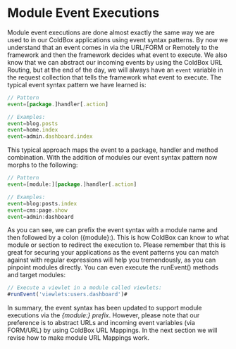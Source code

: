 # Module Event Executions

Module event executions are done almost exactly the same way we are used to in our ColdBox applications using event syntax patterns. By now we understand that an event comes in via the URL/FORM or Remotely to the framework and then the framework decides what event to execute. We also know that we can abstract our incoming events by using the ColdBox URL Routing, but at the end of the day, we will always have an `event` variable in the request collection that tells the framework what event to execute. The typical event syntax pattern we have learned is:

```js
// Pattern
event=[package.]handler[.action]

// Examples:
event=blog.posts
event=home.index
event=admin.dashboard.index
```

This typical approach maps the event to a package, handler and method combination. With the addition of modules our event syntax pattern now morphs to the following:

```js
// Pattern
event=[module:][package.]handler[.action]

// Examples:
event=blog:posts.index
event=cms:page.show
event=admin:dashboard
```

As you can see, we can prefix the event syntax with a module name and then followed by a colon ({module}:). This is how ColdBox can know to what module or section to redirect the execution to. Please remember that this is great for securing your applications as the event patterns you can match against with regular expressions will help you tremendously, as you can pinpoint modules directly. You can even execute the runEvent() methods and target modules:

```js
// Execute a viewlet in a module called viewlets:
#runEvent('viewlets:users.dashboard')#
```

In summary, the event syntax has been updated to support module executions via the *{module:} prefix*. However, please note that our preference is to abstract URLs and incoming event variables (via FORM/URL) by using ColdBox URL Mappings. In the next section we will revise how to make module URL Mappings work.

